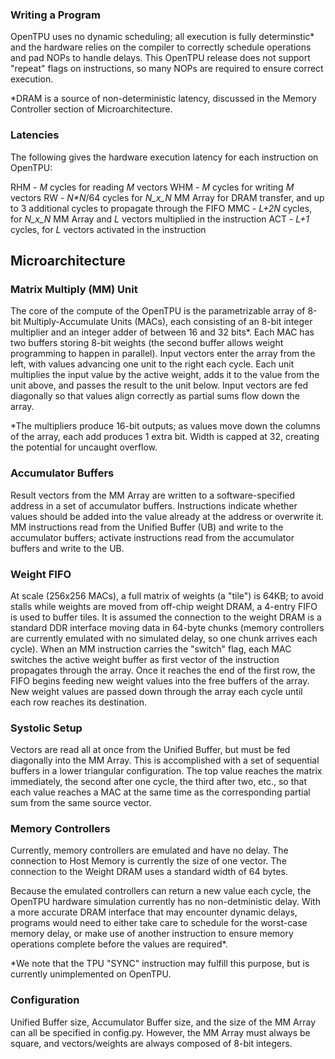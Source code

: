
### Writing a Program
OpenTPU uses no dynamic scheduling; all execution is fully determinstic* and the hardware relies on the compiler to correctly schedule operations and pad NOPs to handle delays. This OpenTPU release does not support "repeat" flags on instructions, so many NOPs are required to ensure correct execution.

*DRAM is a source of non-deterministic latency, discussed in the Memory Controller section of Microarchitecture.


### Latencies
The following gives the hardware execution latency for each instruction on OpenTPU:

RHM - _M_ cycles for reading _M_ vectors
WHM - _M_ cycles for writing _M_ vectors
RW - _N*N_/64 cycles for _N_x_N_ MM Array for DRAM transfer, and up to 3 additional cycles to propagate through the FIFO
MMC - _L+2N_ cycles, for _N_x_N_ MM Array and _L_ vectors multiplied in the instruction
ACT - _L+1_ cycles, for _L_ vectors activated in the instruction


## Microarchitecture

### Matrix Multiply (MM) Unit
The core of the compute of the OpenTPU is the parametrizable array of 8-bit Multiply-Accumulate Units (MACs), each consisting of an 8-bit integer multiplier and an integer adder of between 16 and 32 bits*. Each MAC has two buffers storing 8-bit weights (the second buffer allows weight programming to happen in parallel). Input vectors enter the array from the left, with values advancing one unit to the right each cycle. Each unit multiplies the input value by the active weight, adds it to the value from the unit above, and passes the result to the unit below. Input vectors are fed diagonally so that values align correctly as partial sums flow down the array.

*The multipliers produce 16-bit outputs; as values move down the columns of the array, each add produces 1 extra bit. Width is capped at 32, creating the potential for uncaught overflow.


### Accumulator Buffers
Result vectors from the MM Array are written to a software-specified address in a set of accumulator buffers. Instructions indicate whether values should be added into the value already at the address or overwrite it. MM instructions read from the Unified Buffer (UB) and write to the accumulator buffers; activate instructions read from the accumulator buffers and write to the UB.


### Weight FIFO
At scale (256x256 MACs), a full matrix of weights (a "tile") is 64KB; to avoid stalls while weights are moved from off-chip weight DRAM, a 4-entry FIFO is used to buffer tiles. It is assumed the connection to the weight DRAM is a standard DDR interface moving data in 64-byte chunks (memory controllers are currently emulated with no simulated delay, so one chunk arrives each cycle). When an MM instruction carries the "switch" flag, each MAC switches the active weight buffer as first vector of the instruction propagates through the array. Once it reaches the end of the first row, the FIFO begins feeding new weight values into the free buffers of the array. New weight values are passed down through the array each cycle until each row reaches its destination.


### Systolic Setup
Vectors are read all at once from the Unified Buffer, but must be fed diagonally into the MM Array. This is accomplished with a set of sequential buffers in a lower triangular configuration. The top value reaches the matrix immediately, the second after one cycle, the third after two, etc., so that each value reaches a MAC at the same time as the corresponding partial sum from the same source vector.


### Memory Controllers
Currently, memory controllers are emulated and have no delay. The connection to Host Memory is currently the size of one vector. The connection to the Weight DRAM uses a standard width of 64 bytes.

Because the emulated controllers can return a new value each cycle, the OpenTPU hardware simulation currently has no non-detministic delay. With a more accurate DRAM interface that may encounter dynamic delays, programs would need to either take care to schedule for the worst-case memory delay, or make use of another instruction to ensure memory operations complete before the values are required*.

*We note that the TPU "SYNC" instruction may fulfill this purpose, but is currently unimplemented on OpenTPU.


### Configuration
Unified Buffer size, Accumulator Buffer size, and the size of the MM Array can all be specified in config.py. However, the MM Array must always be square, and vectors/weights are always composed of 8-bit integers.



